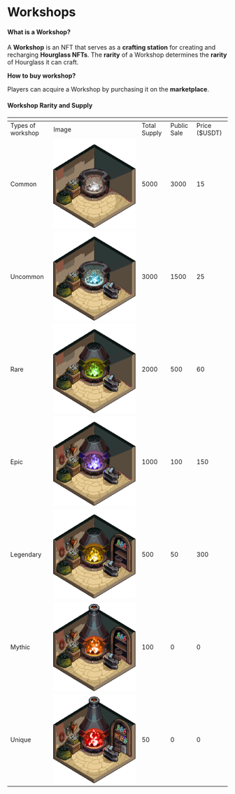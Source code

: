 # Workshops

#### **What is a Workshop?**

A **Workshop** is an NFT that serves as a **crafting station** for creating and recharging **Hourglass NFTs**. The **rarity** of a Workshop determines the **rarity** of Hourglass it can craft.

**How to buy workshop?**

Players can acquire a Workshop by purchasing it on the **marketplace**.

#### **Workshop Rarity and Supply**

<table data-header-hidden><thead><tr><th></th><th></th><th></th><th data-hidden></th><th data-hidden></th></tr></thead><tbody><tr><td>Types of workshop</td><td>Image</td><td>Total Supply</td><td>Public Sale</td><td>Price ($USDT)</td></tr><tr><td>Common</td><td><img src="../../.gitbook/assets/1.Common Workshop2 (1).png" alt="" data-size="original"></td><td>5000</td><td>3000</td><td>15</td></tr><tr><td>Uncommon</td><td><img src="../../.gitbook/assets/2.UnCommon Workshop2.png" alt="" data-size="original"></td><td>3000</td><td>1500</td><td>25</td></tr><tr><td>Rare</td><td><img src="../../.gitbook/assets/3.rare Workshop2.png" alt="" data-size="original"></td><td>2000</td><td>500</td><td>60</td></tr><tr><td>Epic</td><td><img src="../../.gitbook/assets/4.Epic Workshop2.png" alt="" data-size="original"></td><td>1000</td><td>100</td><td>150</td></tr><tr><td>Legendary</td><td><img src="../../.gitbook/assets/5.Legendary Workshop.png" alt="" data-size="original"></td><td>500</td><td>50</td><td>300</td></tr><tr><td>Mythic</td><td><img src="../../.gitbook/assets/6.Mythic Workshop.png" alt="" data-size="original"></td><td>100</td><td>0</td><td>0</td></tr><tr><td>Unique</td><td><img src="../../.gitbook/assets/7.Unique Workshop.png" alt="" data-size="original"></td><td>50</td><td>0</td><td>0</td></tr></tbody></table>
